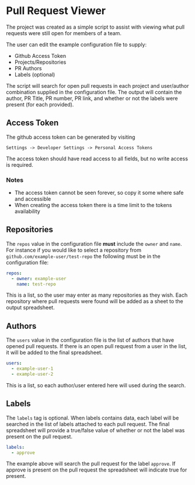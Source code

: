 # Pull Request Viewer

The project was created as a simple script to assist with viewing what pull requests were still open for members of a team.

The user can edit the example configuration file to supply:
- Github Access Token
- Projects/Repositories
- PR Authors
- Labels (optional)

The script will search for open pull requests in each project and user/author combination supplied in the configuration file. The output will contain the author, PR Title, PR number, PR link, and whether or not the labels were present (for each provided).

## Access Token 

The github access token can be generated by visiting

```
Settings -> Developer Settings -> Personal Access Tokens
```

The access token should have read access to all fields, but no write access is required.

### Notes
- The access token cannot be seen forever, so copy it some where safe and accessible
- When creating the access token there is a time limit to the tokens availability

## Repositories

The `repos` value in the configuration file **must** include the `owner` and `name`. For instance if you would like to select a repository from
`github.com/example-user/test-repo` the following must be in the configuration file:

```yaml
repos:
  - owner: example-user
    name: test-repo
```

This is a list, so the user may enter as many repositories as they wish. Each repository where pull requests were found will be added as a sheet to the output spreadsheet.

## Authors

The `users` value in the configuration file is the list of authors that have opened pull requests. If there is an open pull request from a user in the list, it will be added to the final spreadsheet.

```yaml
users:
  - example-user-1
  - example-user-2
```

This is a list, so each author/user entered here will used during the search.

## Labels

The `labels` tag is optional. When labels contains data, each label will be searched in the list of labels attached to each pull request. The final spreadsheet will provide a true/false value of whether or not the label was present on the pull request.

```yaml
labels:
  - approve
```

The example above will search the pull request for the label `approve`. If approve is present on the pull request the spreadsheet will indicate true for present.

